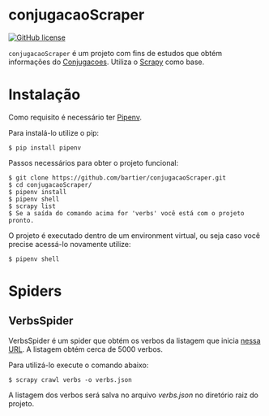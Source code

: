 # conjugacaoScraper #


[![GitHub license](https://img.shields.io/github/license/bartier/conjugacaoScraper)](https://github.com/bartier/conjugacaoScraper/blob/master/LICENSE)

`conjugacaoScraper` é um projeto com fins de estudos que obtém informações do [Conjugacoes](http://conjugacao.com.br/). 
Utiliza o [Scrapy](http://scrapy.org/) como base. 

# Instalação #
Como requisito é necessário ter [Pipenv](https://pipenv-es.readthedocs.io/es/stable/). 

Para instalá-lo utilize o pip:
```
$ pip install pipenv
```

Passos necessários para obter o projeto funcional:

    $ git clone https://github.com/bartier/conjugacaoScraper.git
    $ cd conjugacaoScraper/
    $ pipenv install
    $ pipenv shell
    $ scrapy list
    $ Se a saída do comando acima for 'verbs' você está com o projeto pronto.
	
	
O projeto é executado dentro de um environment virtual, ou seja caso você precise acessá-lo novamente utilize:
```
$ pipenv shell
```

# Spiders #

## VerbsSpider

VerbsSpider é um spider que obtém os verbos da listagem que inicia [nessa URL](https://www.conjugacao.com.br/verbos-populares/1/).
A listagem obtém cerca de 5000 verbos.

Para utilizá-lo execute o comando abaixo:
```
$ scrapy crawl verbs -o verbs.json
```

A listagem dos verbos será salva no arquivo *verbs.json* no diretório raiz do projeto.

